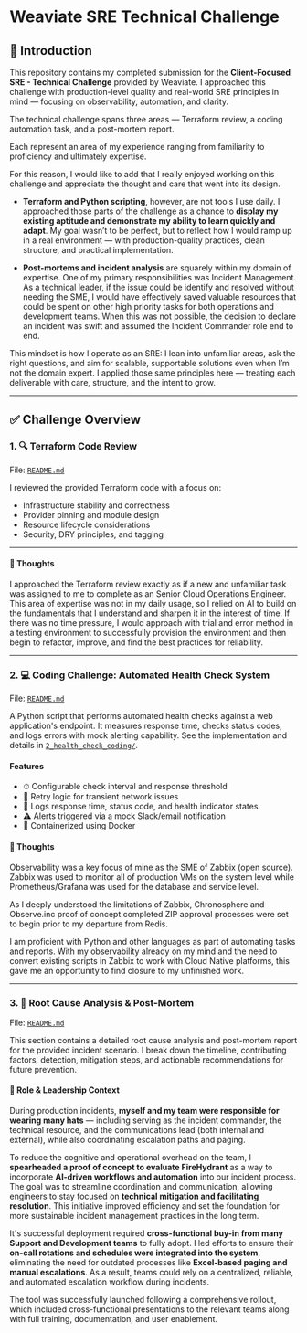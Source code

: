 # Weaviate SRE Technical Challenge

## 👋 Introduction

This repository contains my completed submission for the **Client-Focused SRE - Technical Challenge** provided by Weaviate. I approached this challenge with production-level quality and real-world SRE principles in mind — focusing on observability, automation, and clarity.

The technical challenge spans three areas — Terraform review, a coding automation task, and a post-mortem report.

Each represent an area of my experience ranging from familiarity to proficiency and ultimately expertise. 

For this reason, I would like to add that I really enjoyed working on this challenge and appreciate the thought and care that went into its design.

- **Terraform and Python scripting**, however, are not tools I use daily. I approached those parts of the challenge as a chance to **display my existing aptitude and demonstrate my ability to learn quickly and adapt**. My goal wasn’t to be perfect, but to reflect how I would ramp up in a real environment — with production-quality practices, clean structure, and practical implementation.

- **Post-mortems and incident analysis** are squarely within my domain of expertise. One of my primary responsibilities was Incident Management. As a technical leader, if the issue could be identify and resolved without needing the SME, I would have effectively saved valuable resources that could be spent on other high priority tasks for both operations and development teams. When this was not possible, the decision to declare an incident was swift and assumed the Incident Commander role end to end.

This mindset is how I operate as an SRE: I lean into unfamiliar areas, ask the right questions, and aim for scalable, supportable solutions even when I’m not the domain expert. I applied those same principles here — treating each deliverable with care, structure, and the intent to grow.

---

## ✅ Challenge Overview

### 1. 🔍 Terraform Code Review

File: [`README.md`](./1_terraform_review/README.md)

I reviewed the provided Terraform code with a focus on:

- Infrastructure stability and correctness  
- Provider pinning and module design  
- Resource lifecycle considerations  
- Security, DRY principles, and tagging  

---

#### 🧠 Thoughts

I approached the Terraform review exactly as if a new and unfamiliar task was assigned to me to complete as an Senior Cloud Operations Engineer. This area of expertise was not in my daily usage, so I relied on AI to build on the fundamentals that I understand and sharpen it in the interest of time. If there was no time pressure, I would approach with trial and error method in a testing environment to successfully provision the environment and then begin to refactor, improve, and find the best practices for reliability.

---

### 2. 💻 Coding Challenge: Automated Health Check System

File: [`README.md`](./2_health_check_coding/README.md)

A Python script that performs automated health checks against a web application's endpoint. It measures response time, checks status codes, and logs errors with mock alerting capability. See the implementation and details in [`2_health_check_coding/`](./2_health_check_coding/).

#### Features

- ⏱ Configurable check interval and response threshold  
- 🔁 Retry logic for transient network issues  
- 🧪 Logs response time, status code, and health indicator states  
- ⚠️ Alerts triggered via a mock Slack/email notification  
- 🐳 Containerized using Docker

#### 🧠 Thoughts

Observability was a key focus of mine as the SME of Zabbix (open source). Zabbix was used to monitor all of production VMs on the system level while Prometheus/Grafana was used for the database and service level. 

As I deeply understood the limitations of Zabbix, Chronosphere and Observe.inc proof of concept completed ZIP approval processes were set to begin prior to my departure from Redis.

I am proficient with Python and other languages as part of automating tasks and reports. With my observability already on my mind and the need to convert existing scripts in Zabbix to work with Cloud Native platforms, this gave me an opportunity to find closure to my unfinished work.

---

### 3. 📝 Root Cause Analysis & Post-Mortem

File: [`README.md`](./3_post_mortem/README.md)

This section contains a detailed root cause analysis and post-mortem report for the provided incident scenario. I break down the timeline, contributing factors, detection, mitigation steps, and actionable recommendations for future prevention.

#### 🧠 Role & Leadership Context

During production incidents, **myself and my team were responsible for wearing many hats** — including serving as the incident commander, the technical resource, and the communications lead (both internal and external), while also coordinating escalation paths and paging.

To reduce the cognitive and operational overhead on the team, I **spearheaded a proof of concept to evaluate FireHydrant** as a way to incorporate **AI-driven workflows and automation** into our incident process. The goal was to streamline coordination and communication, allowing engineers to stay focused on **technical mitigation and facilitating resolution**. This initiative improved efficiency and set the foundation for more sustainable incident management practices in the long term.

It's successful deployment required **cross-functional buy-in from many Support and Development teams** to fully adopt. I led efforts to ensure their **on-call rotations and schedules were integrated into the system**, eliminating the need for outdated processes like **Excel-based paging and manual escalations**. As a result, teams could rely on a centralized, reliable, and automated escalation workflow during incidents.

The tool was successfully launched following a comprehensive rollout, which included cross-functional presentations to the relevant teams along with full training, documentation, and user enablement.